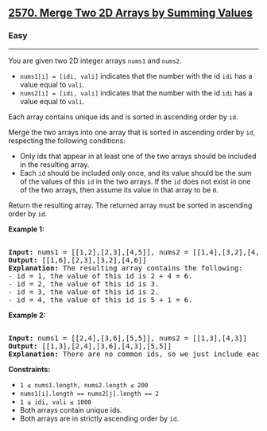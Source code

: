 ### <h2><a href="https://leetcode.com/problems/merge-two-2d-arrays-by-summing-values/">2570. Merge Two 2D Arrays by Summing Values</a></h2>  
<h3>Easy</h3>  
<hr>  
<div>  
<p>You are given two 2D integer arrays <code>nums1</code> and <code>nums2</code>.</p>  

<ul>  
<li><code>nums1[i] = [idi, vali]</code> indicates that the number with the id <code>idi</code> has a value equal to <code>vali</code>.</li>  
<li><code>nums2[i] = [idi, vali]</code> indicates that the number with the id <code>idi</code> has a value equal to <code>vali</code>.</li>  
</ul>  

<p>Each array contains unique ids and is sorted in ascending order by <code>id</code>.</p>  

<p>Merge the two arrays into one array that is sorted in ascending order by <code>id</code>, respecting the following conditions:</p>  

<ul>  
<li>Only ids that appear in at least one of the two arrays should be included in the resulting array.</li>  
<li>Each <code>id</code> should be included only once, and its value should be the sum of the values of this <code>id</code> in the two arrays. If the <code>id</code> does not exist in one of the two arrays, then assume its value in that array to be <code>0</code>.</li>  
</ul>  

<p>Return the resulting array. The returned array must be sorted in ascending order by <code>id</code>.</p>  

<p><strong>Example 1:</strong></p>  
<pre>  
<strong>Input:</strong> nums1 = [[1,2],[2,3],[4,5]], nums2 = [[1,4],[3,2],[4,1]]  
<strong>Output:</strong> [[1,6],[2,3],[3,2],[4,6]]  
<strong>Explanation:</strong> The resulting array contains the following:  
- id = 1, the value of this id is 2 + 4 = 6.  
- id = 2, the value of this id is 3.  
- id = 3, the value of this id is 2.  
- id = 4, the value of this id is 5 + 1 = 6.  
</pre>  

<p><strong>Example 2:</strong></p>  
<pre>  
<strong>Input:</strong> nums1 = [[2,4],[3,6],[5,5]], nums2 = [[1,3],[4,3]]  
<strong>Output:</strong> [[1,3],[2,4],[3,6],[4,3],[5,5]]  
<strong>Explanation:</strong> There are no common ids, so we just include each id with its value in the resulting list.  
</pre>  

<p><strong>Constraints:</strong></p>  
<ul>  
<li><code>1 ≤ nums1.length, nums2.length ≤ 200</code></li>  
<li><code>nums1[i].length == nums2[j].length == 2</code></li>  
<li><code>1 ≤ idi, vali ≤ 1000</code></li>  
<li>Both arrays contain unique ids.</li>  
<li>Both arrays are in strictly ascending order by <code>id</code>.</li>  
</ul>  
</div>  
